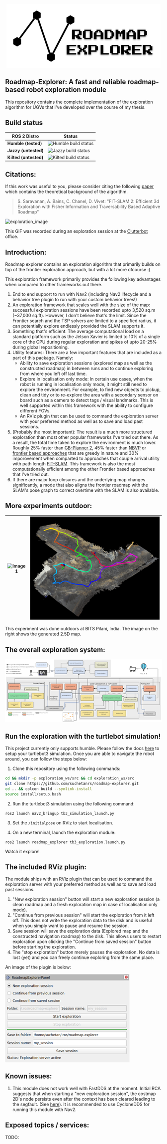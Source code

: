 <div align="center">
  <img src="images/logo.png" alt="Roadmap Explorer Logo" style="background-color: white;"/>
</div>

## Roadmap-Explorer: A fast and reliable roadmap-based robot exploration module

This repository contains the complete implementation of the exploration algorithm for UGVs that I've developed over the course of my thesis.

## Build status

| ROS 2 Distro           | Status                                                                                         |
| ---------------------- | ---------------------------------------------------------------------------------------------- |
| **Humble (tested)**    | ![Humble build status](https://github.com/suchetanrs/roadmap-explorer/actions/workflows/build_humble.yml/badge.svg) |
| **Jazzy (untested)**   | ![Jazzy build status](https://github.com/suchetanrs/roadmap-explorer/actions/workflows/build_jazzy.yml/badge.svg)   |
| **Kilted (untested)**   | ![Kilted build status](https://github.com/suchetanrs/roadmap-explorer/actions/workflows/build_kilted.yml/badge.svg)   |

## Citations:
If this work was useful to you, please consider citing the following [paper](https://papers.ssrn.com/sol3/papers.cfm?abstract_id=5238498) which contains the theoretical background of the algorithm.

> S. Saravanan, A. Bains, C. Chanel, D. Vivet: "FIT-SLAM 2: Efficient 3d Exploration with Fisher Information and Traversability Based Adaptive Roadmap"
 
![exploration_image](/images/exploration-session.gif?raw=true "Exploration Image")

This GIF was recorded during an exploration session at the [Clutterbot](https://www.clutterbot.com/) office.

## Introduction:

Roadmap explorer contains an exploration algorithm that primarily builds on top of the frontier exploration approach, but with a lot more ofcourse :)

This exploration framework primarily provides the following key advantages when compared to other frameworks out there.
1. End to end support to run with Nav2 (including Nav2 lifecycle and a behavior tree plugin to run with your custom behavior trees!)
2. An exploration framework that scales well with the size of the map: successful exploration sessions have been recorded upto 3,520 sq.m (~37,000 sq.ft). However, I don't believe that's the limit. Since the Frontier search and the TSP solvers are limited to a specified radius, it can potentially explore endlessly provided the SLAM supports it.
3. Something that's efficient: The average computational load on a standard platform such as the Jetson Xavier is limited to 10% of a single core of the CPU during regular exploration and spikes of upto 20-25% during global repositioning.
4. Utility features: There are a few important features that are included as a part of this package. Namely:
    - Ability to save exploration sessions (explored map as well as the constructed roadmap) in between runs and to continue exploring from where you left off last time.
    - Explore in localisation only mode: In certain use cases, when the robot is running in localisation only mode, it might still need to explore the environment. For example, to find new objects to pickup, clean and tidy or to re-explore the area with a secondary sensor on board such as a camera to detect tags / visual landmarks. This is well supported within this framework with the ability to configure different FOVs.
    - An RViz plugin that can be used to command the exploration server with your preferred method as well as to save and load past sessions.
5. (Probably the most important): The result is a much more structured exploration than most other popular frameworks I've tried out there. As a result, the total time taken to explore the environment is much lower. Roughly 25% faster than [GB-Planner 2](https://github.com/ntnu-arl/gbplanner_ros), 45% faster than [NBVP](https://github.com/ethz-asl/nbvplanner) or [frontier based approaches](https://github.com/paulbovbel/frontier_exploration) that are greedy in nature and 30% imporovement when comparted to approaches that couple arrival utility with path length [FIT-SLAM](https://ieeexplore.ieee.org/document/10553174). This framework is also the most computationally efficient among the other Frontier based approaches that I've tried out.
6. If there are major loop closures and the underlying map changes significantly, a mode that also aligns the frontier roadmap with the SLAM's pose graph to correct overtime with the SLAM is also available.

## More experiments outdoor:
| ![Image 1](/images/outdoor-session.gif) | ![Image 2](/images/outdoor-session-map.png) |
|-------------------------|-------------------------|

This experiment was done outdoors at BITS Pilani, India. The image on the right shows the generated 2.5D map.

## The overall exploration system:

![Exploration System](/images/exploration-system.jpg)

## Run the exploration with the turtlebot simulation!

This project currently only supports humble. Please follow the docs [here](https://docs.nav2.org/getting_started/index.html) to setup your turtlebot3 simulation. Once you are able to navigate the robot around, you can follow the steps below:

1. Clone this repository using the following commands:
```bash
cd && mkdir -p exploration_ws/src && cd exploration_ws/src
git clone https://github.com/suchetanrs/roadmap-explorer.git
cd .. && colcon build --symlink-install
source install/setup.bash
```

2. Run the turtlebot3 simulation using the following command:
```
ros2 launch nav2_bringup tb3_simulation_launch.py
```

3. Set the `/initialpose` on RViz to start localisation.

4. On a new terminal, launch the exploration module:
```
ros2 launch roadmap_explorer tb3_exploration.launch.py
```

Watch it explore!

## The included RViz plugin:

The module ships with an RViz plugin that can be used to command the exploration server with your preferred method as well as to save and load past sessions.

1. "New exploration session" button will start a new exploration session (a clean roadmap and a fresh exploration map in case of localisation only mode).
2. "Continue from previous session" will start the exploration from it left off. This does not write the exploration data to the disk and is useful when you simply want to pause and resume the session.
3. Save session will save the exploration data (Explored map and the constructed navigation roadmap) to the disk. This allows users to restart exploration upon clicking the "Continue from saved session" button before starting the exploration.
4. The "stop exploration" button merely pauses the exploration. No data is lost (yet) and you can freely continue exploring from the same place.

An image of the plugin is below:
<!-- ![rviz_plugin](/images/rviz_plugin.png?raw=true "RViz Plugin") -->
<div align="left">
  <img src="images/rviz_plugin.png" alt="Logo" width="400"/>
</div>

## Known issues:

1. This module does not work well with FastDDS at the moment. Initial RCA suggests that when starting a "new exploration session", the costmap 2D's node persists even after the context has been cleared leading to the segfault. (See [here](https://github.com/ros2/rmw_fastrtps/issues/478)). It is recommended to use CycloneDDS for running this module with Nav2.

## Exposed topics / services:

TODO:
